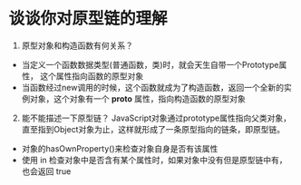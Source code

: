 # 谈谈你对原型链的理解
1. 原型对象和构造函数有何关系？
  - 当定义一个函数数据类型(普通函数，类)时，就会天生自带一个Prototype属性，
    这个属性指向函数的原型对象
  - 当函数经过new调用的时候，这个函数就成为了构造函数，返回一个全新的实例对象，这个对象有一个
    __proto__ 属性，指向构造函数的原型对象
2. 能不能描述一下原型链？
JavaScript对象通过prototype属性指向父类对象，直至指到Object对象为止，这样就形成了一条原型指向的链条，即原型链。
  - 对象的hasOwnProperty()来检查对象自身是否有该属性
  - 使用 in 检查对象中是否含有某个属性时，如果对象中没有但是原型链中有，也会返回 true
